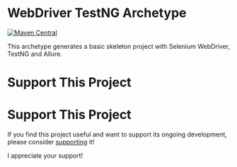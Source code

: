 # WebDriver TestNG Archetype

[![Maven Central](https://img.shields.io/maven-central/v/io.testsmith/webdriver-testng-archetype.svg?maxAge=86400)](https://mvnrepository.com/artifact/io.testsmith/webdriver-testng-archetype)

This archetype generates a basic skeleton project with Selenium WebDriver, TestNG and Allure.

# Support This Project

# Support This Project

If you find this project useful and want to support its ongoing development, please consider [supporting](https://testwithroy.com/b/support) it!

I appreciate your support!
